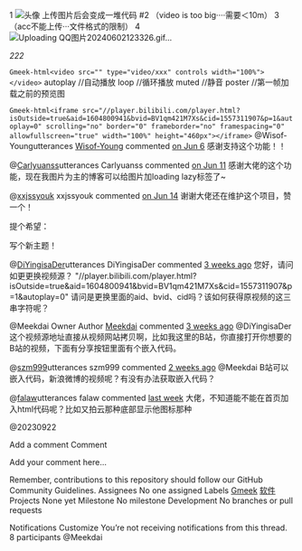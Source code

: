 1
![头像](https://github.com/20230922/20230922.github.io/assets/145755340/8b3c5cf9-34e6-436b-a592-9d668193307e)
上传图片后会变成一堆代码
#2
（video is too big····需要＜10m）
3
（acc不能上传···文件格式的限制）
4
![Uploading QQ图片20240602123326.gif…]()

_222_


`Gmeek-html<video src="" type="video/xxx" controls width="100%"></video>`
autoplay //自动播放
loop //循环播放
muted //静音
poster //第一帧加载之前的预览图

`Gmeek-html<iframe src="//player.bilibili.com/player.html?isOutside=true&aid=1604800941&bvid=BV1qm421M7Xs&cid=1557311907&p=1&autoplay=0" scrolling="no" border="0" frameborder="no" framespacing="0" allowfullscreen="true" width="100%" height="460px"></iframe>`
@Wisof-Youngutterances
[Wisof-Young](https://github.com/Wisof-Young) commented [on Jun 6](https://github.com/Meekdai/meekdai.github.io/issues/56#issuecomment-2151470341)
感谢支持这个功能！！

@[Carlyuanss](https://github.com/Carlyuanss)utterances
Carlyuanss commented [on Jun 11](https://github.com/Meekdai/meekdai.github.io/issues/56#issuecomment-2159706012)
感谢大佬的这个功能，现在我图片为主的博客可以给图片加loading lazy标签了~

@[xxjssyouk](https://github.com/xxjssyouk)
xxjssyouk commented [on Jun 14](https://github.com/Meekdai/meekdai.github.io/issues/56#issuecomment-2168096459)
谢谢大佬还在维护这个项目，赞一个！

提个希望：

写个新主题！

@[DiYingisaDer](https://github.com/DiYingisaDer)utterances
DiYingisaDer commented [3 weeks ago](https://github.com/Meekdai/meekdai.github.io/issues/56#issuecomment-2198392601)
您好，请问如更更换视频源？ "//player.bilibili.com/player.html?isOutside=true&aid=1604800941&bvid=BV1qm421M7Xs&cid=1557311907&p=1&autoplay=0" 请问是更换里面的aid、bvid、cid吗？该如何获得原视频的这三串字符呢？

@Meekdai
Owner
Author
[Meekdai](https://github.com/Meekdai) commented [3 weeks ago](https://github.com/Meekdai/meekdai.github.io/issues/56#issuecomment-2198394992)
@DiYingisaDer 这个视频源地址直接从视频网站拷贝啊，比如我这里的B站，你直接打开你想要的B站的视频，下面有分享按钮里面有个嵌入代码。

@[szm999](https://github.com/szm999)utterances
szm999 commented [2 weeks ago](https://github.com/Meekdai/meekdai.github.io/issues/56#issuecomment-2211557992)
@Meekdai B站可以嵌入代码，新浪微博的视频呢？有没有办法获取嵌入代码？

@[falaw](https://github.com/falaw)utterances
falaw commented [last week](https://github.com/Meekdai/meekdai.github.io/issues/56#issuecomment-2227339062)
大佬，不知道能不能在首页加入html代码呢？比如又拍云那种底部显示他图标那种

@20230922


Add a comment
Comment
 
Add your comment here...
 
Remember, contributions to this repository should follow our GitHub Community Guidelines.
Assignees
No one assigned
Labels
[Gmeek](https://github.com/Meekdai/meekdai.github.io/labels/Gmeek)
[软件](https://github.com/Meekdai/meekdai.github.io/labels/%E8%BD%AF%E4%BB%B6)
Projects
None yet
Milestone
No milestone
Development
No branches or pull requests


Notifications
Customize
You’re not receiving notifications from this thread.
8 participants
@Meekdai